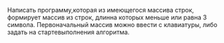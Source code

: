 Написать программу,которая из имеющегося массива строк, формирует массив из строк, длинна которых меньше или равна 3 символа. Первоначальный массив можно ввести с клавиатуры, либо задать на стартевыполнения алгоритма.